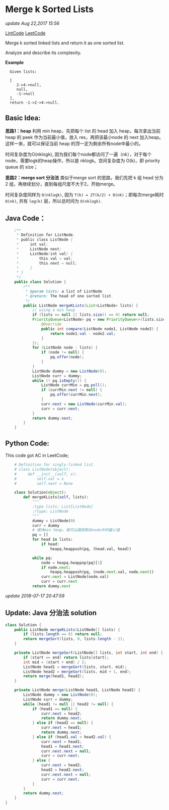 # Merge k Sorted Lists

_update Aug 22,2017 15:56_

[LintCode](http://www.lintcode.com/en/problem/merge-k-sorted-lists/) [LeetCode](https://leetcode.com/problems/merge-k-sorted-lists/description/)

Merge k sorted linked lists and return it as one sorted list.

Analyze and describe its complexity.

**Example**

```text
  Given lists:

  [
     2->4->null,
     null,
     -1->null
  ],
  return -1->2->4->null.
```

## Basic Idea:

**思路1：heap** 利用 min heap，先把每个 list 的 head 加入 heap，每次拿出当前 heap 的 peek 作为当前最小值，放入 res，再把该最小node 的 next 加入heap。这样一来，就可以保证当前 heap 的顶一定为剩余所有node中最小的。

时间复杂度为O\(nklogk\), 因为我们每个node都访问了一遍（nk），对于每个node，需要logk的heap操作，所以是 nklogk。空间复杂度为 O\(k\)，即 priority queue 的 size；

**思路2：merge sort 分治法** 类似于merge sort 的思路，我们先把 k 组 head 分为 2 组，再继续划分，直到每组尺度不大于2，开始merge。

时间复杂度同样为 `O(nklogk)`, 因为 `T(k) = 2T(k/2) + O(nk)`；即每次merge耗时 `O(nk)`, 共有 `log(k)` 层，所以总时间为 `O(nklogk)`.

## Java Code：

```java
    /**
     * Definition for ListNode.
     * public class ListNode {
     *     int val;
     *     ListNode next;
     *     ListNode(int val) {
     *         this.val = val;
     *         this.next = null;
     *     }
     * }
     */
    public class Solution {
        /**
         * @param lists: a list of ListNode
         * @return: The head of one sorted list.
         */
        public ListNode mergeKLists(List<ListNode> lists) {  
            // using a min heap
            if (lists == null || lists.size() == 0) return null;
            PriorityQueue<ListNode> pq = new PriorityQueue<>(lists.size(), new Comparator<ListNode>(){
                @Override
                public int compare(ListNode node1, ListNode node2) {
                    return node1.val - node2.val;
                }
            });
            for (ListNode node : lists) {
                if (node != null) {
                    pq.offer(node);
                }
            }
            ListNode dummy = new ListNode(0);
            ListNode curr = dummy;
            while (! pq.isEmpty()) {
                ListNode currMin = pq.poll();
                if (currMin.next != null) {
                    pq.offer(currMin.next);
                }
                curr.next = new ListNode(currMin.val);
                curr = curr.next;
            }
            return dummy.next;
        }
    }
```

## Python Code:

This code got AC in LeetCode;

```python
    # Definition for singly-linked list.
    # class ListNode(object):
    #     def __init__(self, x):
    #         self.val = x
    #         self.next = None

    class Solution(object):
        def mergeKLists(self, lists):
            """
            :type lists: List[ListNode]
            :rtype: ListNode
            """
            dummy = ListNode(0)
            curr = dummy
            # 维持min heap，就可以跟踪剩余node中的最小值
            pq = []
            for head in lists:
                if head:
                    heapq.heappush(pq, (head.val, head))

            while pq:
                node = heapq.heappop(pq)[1]
                if node.next:
                    heapq.heappush(pq, (node.next.val, node.next))
                curr.next = ListNode(node.val)
                curr = curr.next
            return dummy.next
```

_update 2018-07-17 20:47:59_

## Update: Java 分治法 solution

```java
class Solution {
    public ListNode mergeKLists(ListNode[] lists) {
        if (lists.length == 0) return null;
        return mergeSort(lists, 0, lists.length - 1);
    }

    private ListNode mergeSort(ListNode[] lists, int start, int end) {
        if (start == end) return lists[start];
        int mid = (start + end) / 2;
        ListNode head1 = mergeSort(lists, start, mid);
        ListNode head2 = mergeSort(lists, mid + 1, end);
        return merge(head1, head2);
    }

    private ListNode merge(ListNode head1, ListNode head2) {
        ListNode dummy = new ListNode(0);
        ListNode curr = dummy;
        while (head1 != null || head2 != null) {
            if (head1 == null) {
                curr.next = head2;
                return dummy.next;
            } else if (head2 == null) {
                curr.next = head1;
                return dummy.next;
            } else if (head1.val < head2.val) {
                curr.next = head1;
                head1 = head1.next;
                curr.next.next = null;
                curr = curr.next;
            } else {
                curr.next = head2;
                head2 = head2.next;
                curr.next.next = null;
                curr = curr.next;
            }
        }
        return dummy.next;
    }
}
```

